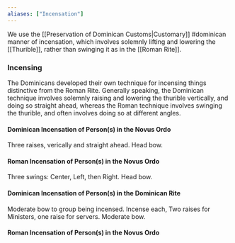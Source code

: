 ```yaml
---
aliases: ["Incensation"]
---
```

We use the [[Preservation of Dominican Customs|Customary]] #dominican manner of incensation, which involves solemnly lifting and lowering the [[Thurible]], rather than swinging it as in the [[Roman Rite]].

### Incensing
The Dominicans developed their own technique for incensing things distinctive from the Roman Rite. Generally speaking, the Dominican technique involves solemnly raising and lowering the thurible vertically, and doing so straight ahead, whereas the Roman technique involves swinging the thurible, and often involves doing so at different angles.

#### Dominican Incensation of Person(s) in the Novus Ordo
Three raises, verically and straight ahead. Head bow.

#### Roman Incensation of Person(s) in the Novus Ordo
Three swings: Center, Left, then Right. Head bow.

#### Dominican Incensation of Person(s) in the Dominican Rite
Moderate bow to group being incensed. Incense each, Two raises for Ministers, one raise for servers. Moderate bow.

#### Roman Incensation of Person(s) in the Novus Ordo

